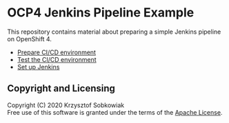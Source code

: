 # OCP4 Jenkins Pipeline Example

This repository contains material about preparing a simple Jenkins pipeline on OpenShift 4.

* [Prepare CI/CD environment](01-prepare-cicd-tools.md)
* [Test the CI/CD environment](02-test-cicd-tools.md)
* [Set up Jenkins](03-setup-jenkins.md)

## Copyright and Licensing

Copyright (C) 2020 Krzysztof Sobkowiak  
Free use of this software is granted under the terms of the [Apache License](LICENSE).
